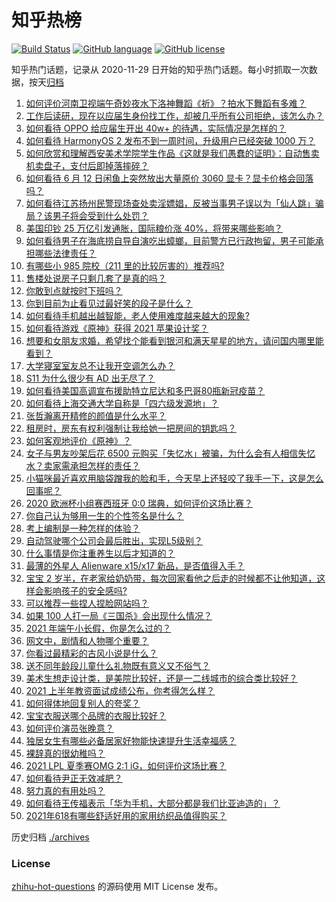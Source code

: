 # 知乎热榜
[![Build Status](https://github.com/ToWeLong/zhihu-hot-questions/workflows/CI/badge.svg)](https://github.com/ToWeLong/zhihu-hot-questions/actions)
[![GitHub language](https://img.shields.io/badge/language-golang-orange.svg)](https://golang.org/)
[![GitHub license](https://img.shields.io/github/license/ToWeLong/zhihu-hot-questions)](https://github.com/ToWeLong/zhihu-hot-questions/blob/main/LICENSE)

知乎热门话题，记录从 2020-11-29 日开始的知乎热门话题。每小时抓取一次数据，按天[归档](./archives)

<!-- BEGIN -->

1. [如何评价河南卫视端午奇妙夜水下洛神舞蹈《祈》？拍水下舞蹈有多难？](https://www.zhihu.com/question/464684523)
1. [工作后读研，现在以应届生身份找工作，却被几乎所有公司拒绝，该怎么办？](https://www.zhihu.com/question/365741144)
1. [如何看待 OPPO 给应届生开出 40w+ 的待遇，实际情况是怎样的？](https://www.zhihu.com/question/420016446)
1. [如何看待 HarmonyOS 2 发布不到一周时间，升级用户已经突破 1000 万？](https://www.zhihu.com/question/464105336)
1. [如何欣赏和理解西安美术学院学生作品《这就是我们愚蠢的证明》：自动售卖机卖盘子，支付后即掉落摔碎？](https://www.zhihu.com/question/464470625)
1. [如何看待 6 月 12 日闲鱼上突然放出大量原价 3060 显卡？显卡价格会回落吗？](https://www.zhihu.com/question/464693862)
1. [如何看待江苏扬州民警现场查处卖淫嫖娼，反被当事男子误以为「仙人跳」骗局？该男子将会受到什么处罚？](https://www.zhihu.com/question/464879487)
1. [美国印钞 25 万亿引发通胀，国际粮价涨 40%，将带来哪些影响？](https://www.zhihu.com/question/464253751)
1. [如何看待男子在海底捞自导自演吃出蟑螂，目前警方已行政拘留，男子可能承担哪些法律责任？](https://www.zhihu.com/question/465079839)
1. [有哪些小 985 院校（211 里的比较厉害的）推荐吗?](https://www.zhihu.com/question/458752533)
1. [售楼处说房子只剩几套了是真的吗？](https://www.zhihu.com/question/460961867)
1. [你敢到点就按时下班吗？](https://www.zhihu.com/question/457104253)
1. [你到目前为止看见过最好笑的段子是什么？](https://www.zhihu.com/question/297417967)
1. [如何看待手机越出越智能，老人使用难度越来越大的现象?](https://www.zhihu.com/question/464837417)
1. [如何看待游戏《原神》获得 2021 苹果设计奖？](https://www.zhihu.com/question/464501473)
1. [想要和女朋友求婚，希望找个能看到银河和满天星星的地方，请问国内哪里能看到？](https://www.zhihu.com/question/453392696)
1. [大学寝室室友总不让我开空调怎么办？](https://www.zhihu.com/question/38044867)
1. [S11 为什么很少有 AD 出无尽了？](https://www.zhihu.com/question/464242423)
1. [如何看待美国高调宣布援助特立尼达和多巴哥80瓶新冠疫苗？](https://www.zhihu.com/question/465072169)
1. [如何看待上海交通大学自称是「四六级发源地」？](https://www.zhihu.com/question/464806294)
1. [张哲瀚离开精修的颜值是什么水平？](https://www.zhihu.com/question/464609843)
1. [租房时，房东有权利强制让我给她一把房间的钥匙吗？](https://www.zhihu.com/question/462612155)
1. [如何客观地评价《原神》？](https://www.zhihu.com/question/464579154)
1. [女子与男友吵架后花 6500 元购买「失忆水」被骗，为什么会有人相信失忆水？卖家需承担怎样的责任？](https://www.zhihu.com/question/465082372)
1. [小猫咪最近喜欢用脑袋蹭我的脸和手，今天早上还轻咬了我手一下，这是怎么回事呢？](https://www.zhihu.com/question/464003051)
1. [2020 欧洲杯小组赛西班牙 0:0 瑞典，如何评价这场比赛？](https://www.zhihu.com/question/465057552)
1. [你自己认为够用一生的个性签名是什么？](https://www.zhihu.com/question/435362231)
1. [考上编制是一种怎样的体验？](https://www.zhihu.com/question/64229374)
1. [自动驾驶哪个公司会最后胜出，实现L5级别？](https://www.zhihu.com/question/464799134)
1. [什么事情是你注重养生以后才知道的？](https://www.zhihu.com/question/451372641)
1. [最薄的外星人 Alienware x15/x17 新品，是否值得入手？](https://www.zhihu.com/question/462727712)
1. [宝宝 2 岁半，在老家给奶奶带，每次回家看他之后走的时候都不让他知道，这样会影响孩子的安全感吗?](https://www.zhihu.com/question/464606733)
1. [可以推荐一些捏人捏脸网站吗？](https://www.zhihu.com/question/393571778)
1. [如果 100 人打一局《三国杀》会出现什么情况？](https://www.zhihu.com/question/458748936)
1. [2021 年端午小长假，你是怎么过的？](https://www.zhihu.com/question/464547029)
1. [网文中，剧情和人物哪个重要？](https://www.zhihu.com/question/464564870)
1. [你看过最精彩的古风小说是什么？](https://www.zhihu.com/question/34680815)
1. [送不同年龄段儿童什么礼物既有意义又不俗气？](https://www.zhihu.com/question/27792599)
1. [美术生想走设计类，是美院比较好，还是一二线城市的综合类比较好？](https://www.zhihu.com/question/462891421)
1. [2021 上半年教资面试成绩公布，你考得怎么样？](https://www.zhihu.com/question/376351514)
1. [如何得体地回复别人的夸奖？](https://www.zhihu.com/question/23758741)
1. [宝宝衣服送哪个品牌的衣服比较好？](https://www.zhihu.com/question/462897746)
1. [如何评价演员张晚意？](https://www.zhihu.com/question/460146061)
1. [独居女生有哪些必备居家好物能快速提升生活幸福感？](https://www.zhihu.com/question/458240830)
1. [裸辞真的很幼稚吗？](https://www.zhihu.com/question/449669673)
1. [2021 LPL 夏季赛OMG 2:1 iG，如何评价这场比赛？](https://www.zhihu.com/question/464960777)
1. [如何看待尹正无效减肥？](https://www.zhihu.com/question/464743137)
1. [努力真的有用处吗？](https://www.zhihu.com/question/463717843)
1. [如何看待王传福表示「华为手机，大部分都是我们比亚迪造的」？](https://www.zhihu.com/question/464283085)
1. [2021年618有哪些舒适好用的家用纺织品值得购买？](https://www.zhihu.com/question/464768591)

<!-- END -->

历史归档 [./archives](./archives)


### License
[zhihu-hot-questions](https://github.com/towelong/zhihu-hot-questions) 的源码使用 MIT License 发布。
